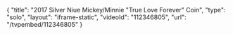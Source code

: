{
    "title": "2017 Silver Niue Mickey\/Minnie \"True Love Forever\" Coin",
    "type": "solo",
    "layout": "iframe-static",
    "videoId": "112346805",
    "url": "\/tvpembed\/112346805"
}